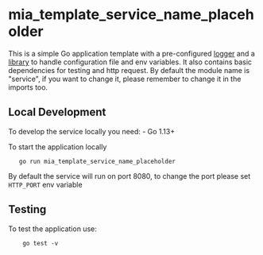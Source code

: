 # mia_template_service_name_placeholder

This is a simple Go application template with a pre-configured [logger]("https://github.com/mia-platform/glogger") and a [library]("https://github.com/mia-platform/configlib") to handle configuration file and env variables.
It also contains basic dependencies for testing and http request.
By default the module name is "service", if you want to change it, please remember to change it in the imports too.

## Local Development
To develop the service locally you need:
    - Go 1.13+

To start the application locally 

 ```
    go run mia_template_service_name_placeholder
 ```
By default the service will run on port 8080, to change the port please set `HTTP_PORT` env variable

## Testing
To test the application use:

```
    go test -v
```
